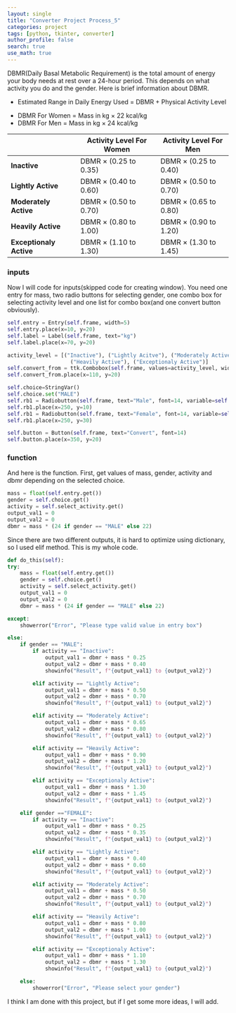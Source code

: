 ```yaml
---
layout: single
title: "Converter Project Process_5"
categories: project
tags: [python, tkinter, converter]
author_profile: false
search: true
use_math: true
---
```


DBMR(Daily Basal Metabolic Requirement) is the total amount of energy your body needs at rest over a 24-hour period. This depends on what activity you do and the gender. Here is brief information about DBMR.

- Estimated Range in Daily Energy Used = DBMR + Physical Activity Level

* DBMR For Women = Mass in kg × 22 kcal/kg
* DBMR For Men = Mass in kg × 24 kcal/kg

|                         | Activity Level For Women | Activity Level For Men |
| ----------------------- | ------------------------ | ---------------------- |
| **Inactive**            | DBMR × (0.25 to 0.35)    | DBMR × (0.25 to 0.40)  |
| **Lightly Active**      | DBMR × (0.40 to 0.60)    | DBMR × (0.50 to 0.70)  |
| **Moderately Active**   | DBMR × (0.50 to 0.70)    | DBMR × (0.65 to 0.80)  |
| **Heavily Active**      | DBMR × (0.80 to 1.00)    | DBMR × (0.90 to 1.20)  |
| **Exceptionaly Active** | DBMR × (1.10 to 1.30)    | DBMR × (1.30 to 1.45)  |

### inputs

Now I will code for inputs(skipped code for creating window). You need one entry for mass, two radio buttons for selecting gender, one combo box for selecting activity level and one list for combo box(and one convert button obviously).

```python
self.entry = Entry(self.frame, width=5)
self.entry.place(x=10, y=20)
self.label = Label(self.frame, text="kg")
self.label.place(x=70, y=20)

activity_level = [("Inactive"), ("Lightly Acitve"), ("Moderately Active"),
                    ("Heavily Active"), ("Exceptionaly Active")]
self.convert_from = ttk.Combobox(self.frame, values=activity_level, width=11)
self.convert_from.place(x=110, y=20)

self.choice=StringVar()
self.choice.set("MALE")
self.rb1 = Radiobutton(self.frame, text="Male", font=14, variable=self.choice, value="MALE")
self.rb1.place(x=250, y=10)
self.rb1 = Radiobutton(self.frame, text="Female", font=14, variable=self.choice, value="FEMALE")
self.rb1.place(x=250, y=30)

self.button = Button(self.frame, text="Convert", font=14)
self.button.place(x=350, y=20)
```

### function

And here is the function.
First, get values of mass, gender, activity and dbmr depending on the selected choice.

```python
mass = float(self.entry.get())
gender = self.choice.get()
activity = self.select_activity.get()
output_val1 = 0
output_val2 = 0
dbmr = mass * (24 if gender == "MALE" else 22)
```

Since there are two different outputs, it is hard to optimize using dictionary, so I used elif method.
This is my whole code.

```python
def do_this(self):
try:
    mass = float(self.entry.get())
    gender = self.choice.get()
    activity = self.select_activity.get()
    output_val1 = 0
    output_val2 = 0
    dbmr = mass * (24 if gender == "MALE" else 22)

except:
    showerror("Error", "Please type valid value in entry box")

else:
    if gender == "MALE":
        if activity == "Inactive":
            output_val1 = dbmr + mass * 0.25
            output_val2 = dbmr + mass * 0.40
            showinfo("Result", f"{output_val1} to {output_val2}")

        elif activity == "Lightly Active":
            output_val1 = dbmr + mass * 0.50
            output_val2 = dbmr + mass * 0.70
            showinfo("Result", f"{output_val1} to {output_val2}")

        elif activity == "Moderately Active":
            output_val1 = dbmr + mass * 0.65
            output_val2 = dbmr + mass * 0.80
            showinfo("Result", f"{output_val1} to {output_val2}")

        elif activity == "Heavily Active":
            output_val1 = dbmr + mass * 0.90
            output_val2 = dbmr + mass * 1.20
            showinfo("Result", f"{output_val1} to {output_val2}")

        elif activity == "Exceptionaly Active":
            output_val1 = dbmr + mass * 1.30
            output_val2 = dbmr + mass * 1.45
            showinfo("Result", f"{output_val1} to {output_val2}")

    elif gender =="FEMALE":
        if activity == "Inactive":
            output_val1 = dbmr + mass * 0.25
            output_val2 = dbmr + mass * 0.35
            showinfo("Result", f"{output_val1} to {output_val2}")

        elif activity == "Lightly Active":
            output_val1 = dbmr + mass * 0.40
            output_val2 = dbmr + mass * 0.60
            showinfo("Result", f"{output_val1} to {output_val2}")

        elif activity == "Moderately Active":
            output_val1 = dbmr + mass * 0.50
            output_val2 = dbmr + mass * 0.70
            showinfo("Result", f"{output_val1} to {output_val2}")

        elif activity == "Heavily Active":
            output_val1 = dbmr + mass * 0.80
            output_val2 = dbmr + mass * 1.00
            showinfo("Result", f"{output_val1} to {output_val2}")

        elif activity == "Exceptionaly Active":
            output_val1 = dbmr + mass * 1.10
            output_val2 = dbmr + mass * 1.30
            showinfo("Result", f"{output_val1} to {output_val2}")

    else:
        showerror("Error", "Please select your gender")
```

I think I am done with this project, but if I get some more ideas, I will add.
